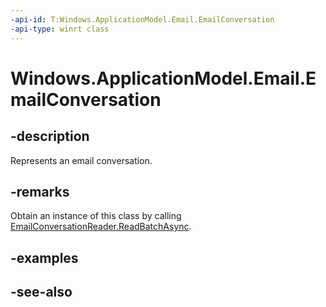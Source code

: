 ```yaml
---
-api-id: T:Windows.ApplicationModel.Email.EmailConversation
-api-type: winrt class
---
```


<!-- Class syntax.
public class EmailConversation : Windows.ApplicationModel.Email.IEmailConversation
-->

# Windows.ApplicationModel.Email.EmailConversation

## -description
Represents an email conversation.

## -remarks
Obtain an instance of this class by calling [EmailConversationReader.ReadBatchAsync](emailconversationreader_readbatchasync.md).

## -examples

## -see-also
